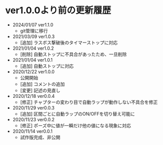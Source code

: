# ver1.0.0より前の更新履歴
- 2024/01/07 ver1.1.0
  - git管理に移行
- 2021/03/09 ver1.0.3
  - [追加] ラスボス撃破後のタイマーストップに対応
- 2021/01/04 ver1.0.2
  - [削除] 自動ストップに不具合があったため、一旦削除
- 2021/01/04 ver1.0.1
  - [追加] 自動ストップに対応
- 2020/12/22 ver1.0.0
  - 公開開始
  - [追加] コメントの追加
  - [変更] 記述の見直し
- 2020/12/18 ver0.0.4
  - [修正] チャプターの変わり目で自動ラップが動作しない不具合を修正
- 2020/11/29 ver0.0.3
  - [追加] 区間ごとに自動ラップのON/OFFを切り替え可能に
- 2020/11/23 ver0.0.2
  - [修正] ポーズ中に値が一瞬だけ他の値になる現象に対応
- 2020/11/14 ver0.0.1
  - 試作版完成、非公開 